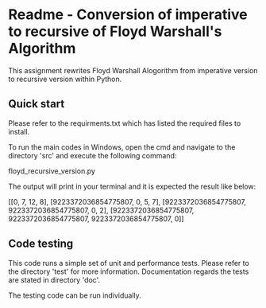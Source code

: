 # Readme - Conversion of imperative to recursive of Floyd Warshall's Algorithm

This assignment rewrites Floyd Warshall Alogorithm from imperative version to recursive version within Python.

## Quick start
Please refer to the requirments.txt which has listed the required files to install. 

To run the main codes in Windows, open the cmd and navigate to the directory 'src'  and execute the following command:

floyd_recursive_version.py

The output will print in your terminal and it is expected the result like below:

[[0, 7, 12, 8], [9223372036854775807, 0, 5, 7], [9223372036854775807, 9223372036854775807, 0, 2], [9223372036854775807, 9223372036854775807, 9223372036854775807, 0]]

## Code testing

This code runs a simple set of unit and performance tests. Please refer to the directory 'test' for more information. Documentation regards the tests are stated in directory 'doc'.

The testing code can be run individually.